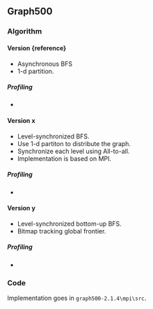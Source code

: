 ## Graph500

### Algorithm

#### Version {reference}

- Asynchronous BFS
- 1-d partition.

##### Profiling

- ~~~ TBD 

#### Version x

- Level-synchronized BFS.
- Use 1-d partiton to distribute the graph.
- Synchronize each level using All-to-all.
- Implementation is based on MPI.

##### Profiling

- ~~~ TBD 

#### Version y

- Level-synchronized bottom-up BFS.
- Bitmap tracking global frontier.

##### Profiling

- ~~~ TBD

### Code

Implementation goes in `graph500-2.1.4\mpi\src`.